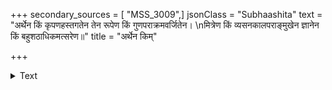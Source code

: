 +++
secondary_sources = [ "MSS_3009",]
jsonClass = "Subhaashita"
text = "अर्थेन किं कृपणहस्तगतेन तेन रूपेण किं गुणपराक्रमवर्जितेन।  \nमित्रेण किं व्यसनकालपराङ्मुखेन ज्ञानेन किं बहुशठाधिकमत्सरेण॥"
title = "अर्थेन किम्"

+++

<details><summary>Text</summary>

अर्थेन किं कृपणहस्तगतेन तेन रूपेण किं गुणपराक्रमवर्जितेन।  
मित्रेण किं व्यसनकालपराङ्मुखेन ज्ञानेन किं बहुशठाधिकमत्सरेण॥
</details>
